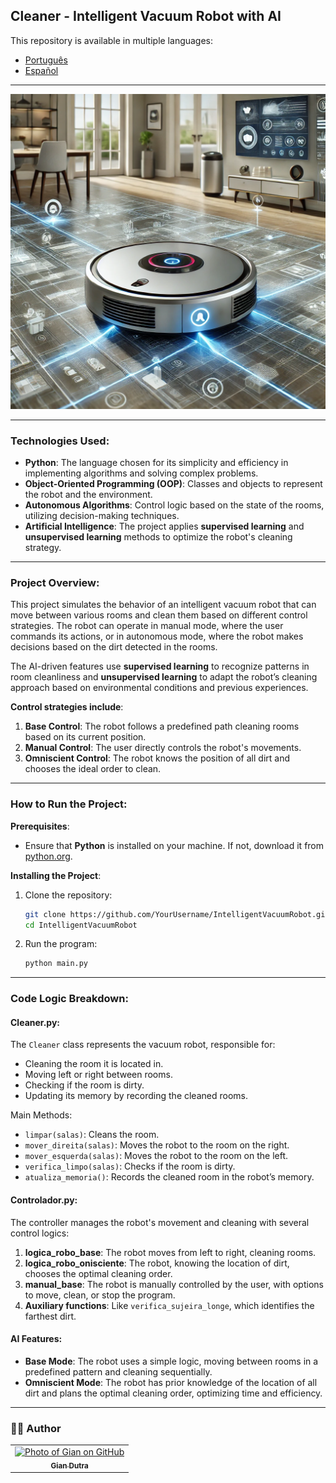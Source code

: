 ## Cleaner - Intelligent Vacuum Robot with AI

This repository is available in multiple languages:

- [Português](README.md)
- [Español](README-es.md)

---

<img src="./.github/1.png" alt="intelligent-vacuum-robot" title="Intelligent Vacuum Robot">

---

### Technologies Used:

- **Python**: The language chosen for its simplicity and efficiency in implementing algorithms and solving complex problems.
- **Object-Oriented Programming (OOP)**: Classes and objects to represent the robot and the environment.
- **Autonomous Algorithms**: Control logic based on the state of the rooms, utilizing decision-making techniques.
- **Artificial Intelligence**: The project applies **supervised learning** and **unsupervised learning** methods to optimize the robot's cleaning strategy.

---

### Project Overview:

This project simulates the behavior of an intelligent vacuum robot that can move between various rooms and clean them based on different control strategies. The robot can operate in manual mode, where the user commands its actions, or in autonomous mode, where the robot makes decisions based on the dirt detected in the rooms.

The AI-driven features use **supervised learning** to recognize patterns in room cleanliness and **unsupervised learning** to adapt the robot’s cleaning approach based on environmental conditions and previous experiences.

**Control strategies include**:
1. **Base Control**: The robot follows a predefined path cleaning rooms based on its current position.
2. **Manual Control**: The user directly controls the robot's movements.
3. **Omniscient Control**: The robot knows the position of all dirt and chooses the ideal order to clean.

---

### How to Run the Project:

**Prerequisites**:
- Ensure that **Python** is installed on your machine. If not, download it from [python.org](https://www.python.org/downloads/).

**Installing the Project**:

1. Clone the repository:
    ```bash
    git clone https://github.com/YourUsername/IntelligentVacuumRobot.git
    cd IntelligentVacuumRobot
    ```

2. Run the program:
    ```bash
    python main.py
    ```

---

### Code Logic Breakdown:

#### **Cleaner.py**:
The `Cleaner` class represents the vacuum robot, responsible for:
- Cleaning the room it is located in.
- Moving left or right between rooms.
- Checking if the room is dirty.
- Updating its memory by recording the cleaned rooms.

Main Methods:
- `limpar(salas)`: Cleans the room.
- `mover_direita(salas)`: Moves the robot to the room on the right.
- `mover_esquerda(salas)`: Moves the robot to the room on the left.
- `verifica_limpo(salas)`: Checks if the room is dirty.
- `atualiza_memoria()`: Records the cleaned room in the robot’s memory.

#### **Controlador.py**:
The controller manages the robot's movement and cleaning with several control logics:

1. **logica_robo_base**: The robot moves from left to right, cleaning rooms.
2. **logica_robo_onisciente**: The robot, knowing the location of dirt, chooses the optimal cleaning order.
3. **manual_base**: The robot is manually controlled by the user, with options to move, clean, or stop the program.
4. **Auxiliary functions**: Like `verifica_sujeira_longe`, which identifies the farthest dirt.

#### **AI Features**:
- **Base Mode**: The robot uses a simple logic, moving between rooms in a predefined pattern and cleaning sequentially.
- **Omniscient Mode**: The robot has prior knowledge of the location of all dirt and plans the optimal cleaning order, optimizing time and efficiency.

---

### 👨‍💼 Author

<table>
  <tr>
    <td align="center">
      <a href="#">
        <img src="https://github.com/GianDutra.png" width="100px;" alt="Photo of Gian on GitHub"/><br>
        <sub>
          <b>Gian Dutra</b>
        </sub>
      </a>
    </td>
  </tr>
</table>
